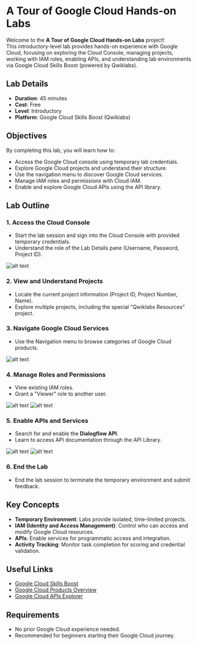 # A Tour of Google Cloud Hands-on Labs

Welcome to the **A Tour of Google Cloud Hands-on Labs** project!  
This introductory-level lab provides hands-on experience with Google Cloud, focusing on exploring the Cloud Console, managing projects, working with IAM roles, enabling APIs, and understanding lab environments via Google Cloud Skills Boost (powered by Qwiklabs).

## Lab Details

- **Duration**: 45 minutes
- **Cost**: Free
- **Level**: Introductory
- **Platform**: Google Cloud Skills Boost (Qwiklabs)

## Objectives

By completing this lab, you will learn how to:
- Access the Google Cloud console using temporary lab credentials.
- Explore Google Cloud projects and understand their structure.
- Use the navigation menu to discover Google Cloud services.
- Manage IAM roles and permissions with Cloud IAM.
- Enable and explore Google Cloud APIs using the API library.

## Lab Outline

### 1. Access the Cloud Console
- Start the lab session and sign into the Cloud Console with provided temporary credentials.
- Understand the role of the Lab Details pane (Username, Password, Project ID).

![alt text](<cloud console.png>)

### 2. View and Understand Projects
- Locate the current project information (Project ID, Project Number, Name).
- Explore multiple projects, including the special "Qwiklabs Resources" project.



### 3. Navigate Google Cloud Services
- Use the Navigation menu to browse categories of Google Cloud products.

![alt text](<cloud services.png>)

### 4. Manage Roles and Permissions
- View existing IAM roles.
- Grant a "Viewer" role to another user.

![alt text](<iam roles.png>)
![alt text](<iam roles1.png>)

### 5. Enable APIs and Services
- Search for and enable the **Dialogflow API**.
- Learn to access API documentation through the API Library.

![alt text](api.png)
![alt text](api1.png)

### 6. End the Lab
- End the lab session to terminate the temporary environment and submit feedback.

## Key Concepts

- **Temporary Environment**: Labs provide isolated, time-limited projects.
- **IAM (Identity and Access Management)**: Control who can access and modify Google Cloud resources.
- **APIs**: Enable services for programmatic access and integration.
- **Activity Tracking**: Monitor task completion for scoring and credential validation.

## Useful Links
- [Google Cloud Skills Boost](https://www.cloudskillsboost.google/)
- [Google Cloud Products Overview](https://cloud.google.com/products)
- [Google Cloud APIs Explorer](https://developers.google.com/apis-explorer)

## Requirements
- No prior Google Cloud experience needed.
- Recommended for beginners starting their Google Cloud journey.